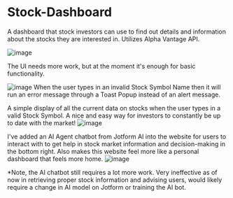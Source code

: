 # Stock-Dashboard
A dashboard that stock investors can use to find out details and information about the stocks they are interested in. Utilizes Alpha Vantage API. 

![image](https://github.com/user-attachments/assets/12bb4958-c03c-4d76-bd08-fc7ee3d35037)

The UI needs more work, but at the moment it's enough for basic functionality. 

![image](https://github.com/user-attachments/assets/e588d285-5221-4915-9219-e1d521954307)
When the user types in an invalid Stock Symbol Name then it will run an error message through a Toast Popup instead of an alert message.


A simple display of all the current data on stocks when the user types in a valid Stock Symbol. A nice and easy way for investors to constantly be up to date with the market! 
![image](https://github.com/user-attachments/assets/d106af4d-6d2a-4555-bce2-44a3ecade75c)

I've added an AI Agent chatbot from Jotform AI into the website for users to interact with to get help in stock market information and decision-making in the bottom right.
Also makes this website feel more like a personal dashboard that feels more home. 
![image](https://github.com/user-attachments/assets/d779b91a-e837-4b91-a95f-9fe058d6efda)

*Note, the AI chatbot still requires a lot more work. Very ineffective as of now in retrieving proper stock information and advising users, would likely require a change in AI model on Jotform
or training the AI bot. 











